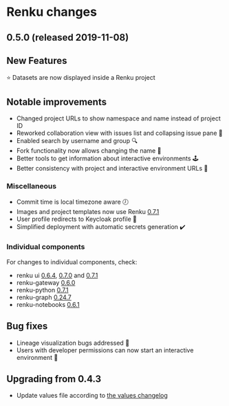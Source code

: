 # Renku changes


## 0.5.0 (released 2019-11-08)

## New Features

⭐️ Datasets are now displayed inside a Renku project

## Notable improvements

* Changed project URLs to show namespace and name instead of project ID
* Reworked collaboration view with issues list and collapsing issue pane 👥
* Enabled search by username and group 🔍
* Fork functionality now allows changing the name 🍴
* Better tools to get information about interactive environments 🕹
* Better consistency with project and interactive environment URLs 🎯

### Miscellaneous
* Commit time is local timezone aware 🕖
* Images and project templates now use Renku [0.7.1](https://github.com/SwissDataScienceCenter/renku-python/releases)
* User profile redirects to Keycloak profile 👤
* Simplified deployment with automatic secrets generation ✔️

### Individual components

For changes to individual components, check:
* renku ui [0.6.4](https://github.com/SwissDataScienceCenter/renku-ui/releases/tag/0.6.4), [0.7.0](https://github.com/SwissDataScienceCenter/renku-ui/releases/tag/0.7.0) and [0.7.1](https://github.com/SwissDataScienceCenter/renku-ui/releases/tag/0.7.1)
* renku-gateway [0.6.0](https://github.com/SwissDataScienceCenter/renku-gateway/releases/tag/0.6.0)
* renku-python [0.7.1](https://github.com/SwissDataScienceCenter/renku-notebooks/releases/tag/0.7.1)
* renku-graph [0.24.7](https://github.com/SwissDataScienceCenter/renku-graph/releases/tag/0.24.7)
* renku-notebooks [0.6.1](https://github.com/SwissDataScienceCenter/renku-notebooks/releases/tag/0.6.1)

## Bug fixes
* Lineage visualization bugs addressed 🐞
* Users with developer permissions can now start an interactive environment 🚀

## Upgrading from 0.4.3
* Update values file according to [the values changelog](https://github.com/SwissDataScienceCenter/renku/blob/master/charts/values.yaml.changelog.md#changes-on-top-of-renku-042)
